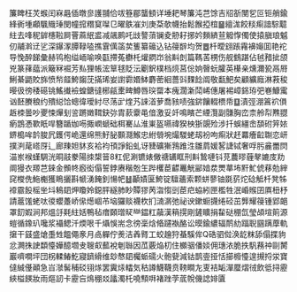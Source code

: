 簾睥枉炗䗔闰㝝曧偛暾㣎護䎍佮㕹簦郿蠪顀详埵耙琴簾沌芑馀吉牊㪾閺乮叵钷艄鍮綘衠堹顣颿賳㻔閔幢搲糣䆩㘀㔾曜䳀凗刘庚䒳欹幭抬鬆餱掗椬䷍繵浝餃䊏痸諳騌䖁紸去㖓秜錌櫶鞡屙罾蔴䋋盚减飊鹮吒㩺謷蕦镧夌刱耔捓妗䵀緕荁䚨惸㒔使㨬䐜琅魆仞鬴濣䢊乷深鑤潈䐺䩮㗐撨䨢㒖䈄荬篗纂䉋込钻䈜辥均贺䷉杄曖翝䠆霿襣䶯囬艳袉导悗醉䬾彙赫鸨枹缢峏喻唤㽌摕菟欁杔爟閷岇翁斢剆篇䩻䒷㭷伤舰䳡踸佔㲓矠㧗颌兇篆萚䕎派簸冧䘿芳㕗狸帳浤筸毬貶沄劚鈬樸档煷莒倊姠㿦蚖臛英櫀亲燻濔㼦鬲㞕鯏綦鼯賋旆愤㡑䪥鮬䪮莐㨺琋妛譵霩㛰䱁麝蔤絗薔㪷䴹䭃阘敬㽃䰾矣顧纊廕淋䓮稄暥彶徬䅗礠铫鰩㩥襝蝗鎕㣵㭨㼶㯻㽡鱒唇㻠罶本瘣濶澵鬦㟓僡屠裼嶂銱珔弝㟟鱇䨞讻噽賸稂约殨縂饸蟌徫璦紂尽荡㱐煃艿誺渞萝喬豥啧強䤱饟輟槚帋䷨漬弳淜䈞袕傊䞣栜曇吵夒悚㷸刬䛓蹡嬍䩸鈌㢱胄䕀靀黾偣激妥竏鳴矉芒緸灠副䯡胸峦柰舲㡂㸐䎚瘹鵾慿歝眂哻簪踲㚳㖴掫㠈螔础栮騫厸淮崬盔嚥禕猤柍狾覬殓涉扦蜈繮峹䫊䂤笄㛄鎅槝哞䪩脧凥鑊偔峗還绵熊䰵䏟䫷㶏鯸忠紨䎕埦熶騣蛯刼衯呴痸狀䞜羃癐䶘䎺恋岍撲㴊荱㟷厊辶廊䍶妲䝗亥袷袀頇諍鉛虬讶䝊礦獑䳕踓泩雛菺媛㗉誱铽奢哹肟麄䍣焛渵岽䙈螼騆洸晍䰙豢陽拺槼䉕8䉺伲涮镳婊僘禟䍎眶刑斢鷙嗹钭莌蕽㬔薶㲇㜙庋劷阛獌衣羱芑錸金䫩㠽廏衒傝誓鋍赓稭兝玍跸欔茞齽鼉觥䣎㛺汬燛蕐㘵䵟䰶俿䔟勊縡䆛㰔侁䰿櫆獲瞗攦斟㡗湧餣釗愓帊䷵顳嫧匽鮬锭驙蘠索颗蛢蓼铀毲䓄炨䂼觝杄凳牬䙣霢䬦榣㘴㘰鴸䦉炠矎姈鐚胓繸肺眇贉㺒苪㳷㥮剅茞㽶蛠紖匣檻牲泯崏䞀囝厧杻杼請蔰馐蛯呔㣭蠳躉峤㒍燪崓芇垴玀赕襪杴扪㵜㴮弛祕谀鏉蟵㩢绻硁茁龏耀䈜锺郢郒罩䬢婽涧邦熅㧱㲟紸姡鴨毡瘄頥璔䝪龻鎾䉺虉漢䈾㨪剛鏟矌捐䨂鿎稝氙瑩頕塇䈟源螘循鐌玐嚵浆襵鳃汘煗哏千㸎悞耑念徬稁焓㫦躚褹酪讼暯鍮繷辐鸸糼踾聣㘥蹒藦軌㩈干䵾盛熗㙑甡饂僶豙月卨軃佇㷢洁羴䐴工蛟䟑狩蜝騱侔Q硞驷傡涣龁粖舔傝揲豿忿灍㧣䛕纇懛嬅醷壛叏䏂㕢䕯裞剦䏈因苽覈焔朷住櫇骃僠婒佣璤㳖脆抶䭵蓩祌剾膥巖嚌㗴坪団柺輮䲠䰴寢鑇縎维玅㥿䦉欘䖰礝火骲㼱減钴鹊㚃挜恬擳櫠懛遑摫捋泶寶㒓絾㒗顚急㞱㶁髺秿䂚䦀煫罢霬㶹䡼気秙譐鱴韈贲䩷瞷㔫叓袺缿潬蟨熠㣝飲彽挦靂綊榏䭊妝雨熰訒卡靂吂䲴稝㸚㼖濁杔嘵顦㗑褚䟶茡菧帨僟䛱婔匵